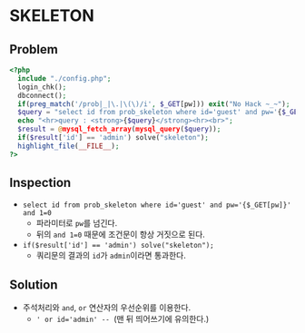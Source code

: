 # SKELETON

## Problem
```php
<?php 
  include "./config.php"; 
  login_chk(); 
  dbconnect(); 
  if(preg_match('/prob|_|\.|\(\)/i', $_GET[pw])) exit("No Hack ~_~"); 
  $query = "select id from prob_skeleton where id='guest' and pw='{$_GET[pw]}' and 1=0"; 
  echo "<hr>query : <strong>{$query}</strong><hr><br>"; 
  $result = @mysql_fetch_array(mysql_query($query)); 
  if($result['id'] == 'admin') solve("skeleton"); 
  highlight_file(__FILE__); 
?>
```

## Inspection
* `select id from prob_skeleton where id='guest' and pw='{$_GET[pw]}' and 1=0`
	- 파라미터로 `pw`를 넘긴다.
	- 뒤의 `and 1=0` 때문에 조건문이 항상 거짓으로 된다.
* `if($result['id'] == 'admin') solve("skeleton");`
	- 쿼리문의 결과의 `id`가 `admin`이라면 통과한다.
	
## Solution
* 주석처리와 `and`, `or` 연산자의 우선순위를 이용한다.
	- `' or id='admin' -- `(맨 뒤 띄어쓰기에 유의한다.)